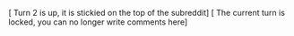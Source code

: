 [ Turn 2 is up, it is stickied on the top of the subreddit] [ The current turn is locked, you can no longer write comments here]